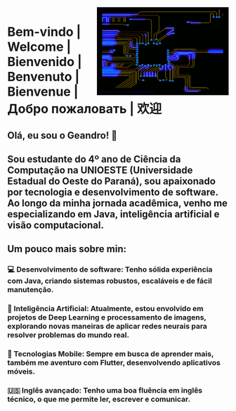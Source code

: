 <img src="loop_processing GIF.gif" alt="CPU gif" width="300" height="200" align = "right">


# Bem-vindo | Welcome | Bienvenido | Benvenuto | Bienvenue | Добро пожаловать | 欢迎
## Olá, eu sou o Geandro! 👋
## Sou estudante do 4º ano de Ciência da Computação na UNIOESTE (Universidade Estadual do Oeste do Paraná), sou apaixonado por tecnologia e desenvolvimento de software. Ao longo da minha jornada acadêmica, venho me especializando em Java, inteligência artificial e visão computacional.

## Um pouco mais sobre min:
### 💻 Desenvolvimento de software: Tenho sólida experiência com Java, criando sistemas robustos, escaláveis e de fácil manutenção.
### 🧠 Inteligência Artificial: Atualmente, estou envolvido em projetos de Deep Learning e processamento de imagens, explorando novas maneiras de aplicar redes neurais para resolver problemas do mundo real.
### 📱 Tecnologias Mobile: Sempre em busca de aprender mais, também me aventuro com Flutter, desenvolvendo aplicativos móveis.
### 🇺🇸 Inglês avançado: Tenho uma boa fluência em inglês técnico, o que me permite ler, escrever e comunicar.
